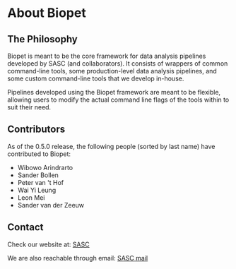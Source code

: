 # About Biopet


## The Philosophy

Biopet is meant to be the core framework for data analysis pipelines developed
by SASC (and collaborators). It consists of wrappers of common command-line tools,
some production-level data analysis pipelines, and some custom command-line tools
that we develop in-house.

Pipelines developed using the Biopet framework are meant to be flexible, allowing
users to modify the actual command line flags of the tools within to suit their
need.


## Contributors

As of the 0.5.0 release, the following people (sorted by last name) have contributed to Biopet:

- Wibowo Arindrarto
- Sander Bollen
- Peter van 't Hof
- Wai Yi Leung
- Leon Mei
- Sander van der Zeeuw


## Contact

Check our website at: [SASC](https://sasc.lumc.nl/)

We are also reachable through email: [SASC mail](mailto:sasc@lumc.nl)

